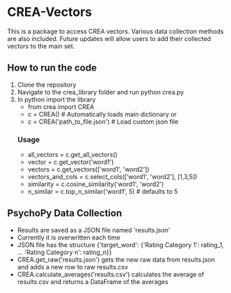 # CREA-Vectors

This is a package to access CREA vectors. Various data collection methods are also included.
Future updates will allow users to add their collected vectors to the main set.

## How to run the code
1. Clone the repository
2. Navigate to the crea_library folder and run python crea.py
3. In python import the library
   - from crea import CREA
   - c = CREA() # Automatically loads main dictionary or
   - c = CREA('path_to_file.json') # Load custom json file
   ### Usage
   - all_vectors = c.get_all_vectors()
   - vector = c.get_vector('word1')
   - vectors = c.get_vectors(['word1', 'word2'])
   - vectors_and_cols = c.select_cols(['word1', 'word2'], [1,3,5])
   - similarity = c.cosine_similarity('word1', 'word2')
   - n_similar = c.top_n_similar('word1', 5) # defaults to 5

   
## PsychoPy Data Collection
- Results are saved as a JSON file named 'results.json'
- Currently it is overwritten each time
- JSON file has the structure {'target_word': {'Rating Category 1': rating_1, ... 'Rating Category n': rating_n}}
- CREA.get_raw('results.json') gets the new raw data from results.json and adds a new row to raw results.csv
- CREA.calculate_averages('results.csv') calculates the average of results.csv and returns a DataFrame of the averages


